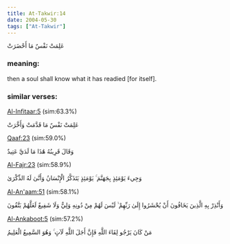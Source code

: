 ```yaml
---
title: At-Takwir:14
date: 2004-05-30
tags: ["At-Takwir"]
---
```

عَلِمَتْ نَفْسٌ مَا أَحْضَرَتْ
### meaning: 
then a soul shall know what it has readied [for itself].
### similar verses: 

[Al-Infitaar:5](/82/5) (sim:63.3%)

عَلِمَتْ نَفْسٌ مَا قَدَّمَتْ وَأَخَّرَتْ

[Qaaf:23](/50/23) (sim:59.0%)

وَقَالَ قَرِينُهُ هَٰذَا مَا لَدَيَّ عَتِيدٌ

[Al-Fajr:23](/89/23) (sim:58.9%)

وَجِيءَ يَوْمَئِذٍ بِجَهَنَّمَ ۚ يَوْمَئِذٍ يَتَذَكَّرُ الْإِنْسَانُ وَأَنَّىٰ لَهُ الذِّكْرَىٰ

[Al-An'aam:51](/6/51) (sim:58.1%)

وَأَنْذِرْ بِهِ الَّذِينَ يَخَافُونَ أَنْ يُحْشَرُوا إِلَىٰ رَبِّهِمْ ۙ لَيْسَ لَهُمْ مِنْ دُونِهِ وَلِيٌّ وَلَا شَفِيعٌ لَعَلَّهُمْ يَتَّقُونَ

[Al-Ankaboot:5](/29/5) (sim:57.2%)

مَنْ كَانَ يَرْجُو لِقَاءَ اللَّهِ فَإِنَّ أَجَلَ اللَّهِ لَآتٍ ۚ وَهُوَ السَّمِيعُ الْعَلِيمُ
